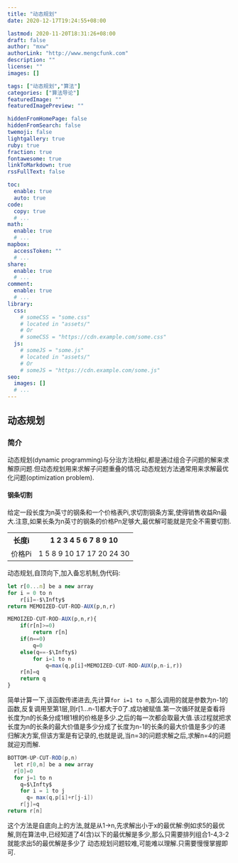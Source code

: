 ```yaml
---
title: "动态规划"
date: 2020-12-17T19:24:55+08:00

lastmod: 2020-11-20T18:31:26+08:00
draft: false
author: "mxw"
authorLink: "http://www.mengcfunk.com"
description: ""
license: ""
images: []

tags: ["动态规划","算法"]
categories: ["算法导论"]
featuredImage: ""
featuredImagePreview: ""

hiddenFromHomePage: false
hiddenFromSearch: false
twemoji: false
lightgallery: true
ruby: true
fraction: true
fontawesome: true
linkToMarkdown: true
rssFullText: false

toc:
  enable: true
  auto: true
code:
  copy: true
  # ...
math:
  enable: true
  # ...
mapbox:
  accessToken: ""
  # ...
share:
  enable: true
  # ...
comment:
  enable: true
  # ...
library:
  css:
    # someCSS = "some.css"
    # located in "assets/"
    # Or
    # someCSS = "https://cdn.example.com/some.css"
  js:
    # someJS = "some.js"
    # located in "assets/"
    # Or
    # someJS = "https://cdn.example.com/some.js"
seo:
  images: []
  # ...
---
```

## 动态规划
### 简介
动态规划(dynamic programming)与分治方法相似,都是通过组合子问题的解来求解原问题.但动态规划用来求解子问题重叠的情况.动态规划方法通常用来求解最优化问题(optimization problem).

#### 钢条切割
给定一段长度为n英寸的钢条和一个价格表Pi,求切割钢条方案,使得销售收益Rn最大.注意,如果长条为n英寸的钢条的价格Pn足够大,最优解可能就是完全不需要切割.
<table>
<tr>
	<th>
	长度i
	</th>
	<th>
	1 2 3 4 5 6 7 8 9 10
	</th>
</tr>
<tr>
	<td>
		价格Pi
	</td>
	<td>
	1 5 8 9 10 17 17 20 24 30
	</td>
</tr>
</table>

动态规划,自顶向下,加入备忘机制,伪代码:
``` javascript
let r[0...n] be a new array
for i = 0 to n
	r[i]=-$\Infty$
return MEMOIZED-CUT-ROD-AUX(p,n,r)

MEMOIZED-CUT-ROD-AUX(p,n,r){
	if(r[n]>=0)
		return r[n]
	if(n==0)
		q=0
	else(q==-$\Infty$)
		for i=1 to n
			q=max(q,p[i]+MEMOIZED-CUT-ROD-AUX(p,n-i,r))
	r[n]=q
	return q
}

```
简单计算一下,该函数传递进去,先计算`for i=1 to n`,那么调用的就是参数为n-1的函数,反复调用至第1层,则r[1...n-1]都大于0了.成功被赋值.第一次循环就是查看将长度为n的长条分成1根1根的价格是多少.之后的每一次都会取最大值.该过程就把求长度为n的长条的最大价值是多少分成了长度为n-1的长条的最大价值是多少的递归解决方案,但该方案是有记录的,也就是说,当n=3的问题求解之后,求解n=4的问题就迎刃而解.

``` Java
BOTTOM-UP-CUT-ROD(p,n)
  let r[0,n] be a new array
  r[0]=0
  for j=1 to n
    q=$\Infty$
    for i = 1 to j
      q= max(q,p[i]+r[j-i])
    r[j]=q
return r[n]
```
这个方法是自底向上的方法,就是从1->n,先求解出小于x的最优解:例如求5的最优解,则在算法中,已经知道了4(含)以下的最优解是多少,那么只需要排列组合1-4,3-2就能求出5的最优解是多少了
动态规划问题较难,可能难以理解.只需要慢慢掌握即可.